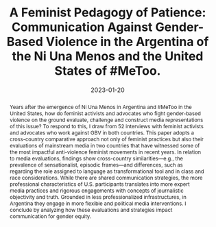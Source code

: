 ---
title: "A Feminist Pedagogy of Patience: Communication Against Gender-Based Violence in the Argentina of the Ni Una Menos and the United States of #MeToo."
date: 2023-01-20
authors: ["María Celeste Wagner"]
publication_types: ["3"]
abstract: "Years after the emergence of Ni Una Menos in Argentina and  #MeToo in the United States, how do feminist activists and advocates who fight gender-based violence on the ground evaluate, challenge and construct media representations of this issue? To respond to this, I draw from 52 interviews with feminist activists and advocates who work against GBV in both countries. This paper adopts a cross-country comparative approach not only of feminist practices but also their evaluations of mainstream media in two countries that have witnessed some of the most impactful anti-violence feminist movements in recent years. In relation to media evaluations, findings show cross-country similarities—e.g., the prevalence of sensationalist, episodic frames—and differences, such as regarding the role assigned to language as transformational tool and in class and race considerations. While there are shared communication strategies, the more professional characteristics of U.S. participants translates into more expert media practices and rigorous engagements with concepts of journalistic objectivity and truth. Grounded in less professionalized infrastructures, in Argentina they engage in more flexible and political media interventions. I conclude by analyzing how these evaluations and strategies impact communication for gender equity."
featured: true
image:
  preview_only: true
publication: "Work in Progress"
---